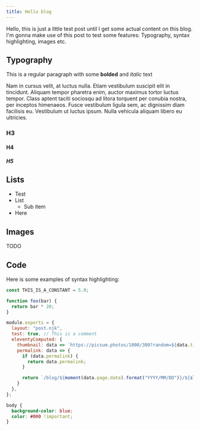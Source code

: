 ```yaml
---
title: Hello blog
---
```


Hello, this is just a little test post until I get some actual content on this
blog. I'm gonna make use of this post to test some features: Typography, syntax
highlighting, images etc.

## Typography

This is a regular paragraph with some **bolded** and _italic_ text

Nam in cursus velit, at luctus nulla. Etiam vestibulum suscipit elit in
tincidunt. 
Aliquam tempor pharetra enim, auctor maximus tortor luctus tempor. Class aptent
taciti sociosqu ad litora torquent per conubia nostra, per inceptos himenaeos. 
Fusce vestibulum ligula sem, ac dignissim diam facilisis eu. Vestibulum ut luctus ipsum. Nulla vehicula aliquam libero eu ultricies. 

### H3
#### H4
##### H5

## Lists

* Test
* List
  * Sub item
* Here

## Images

TODO

## Code

Here is some examples of syntax highlighting:

```js
const THIS_IS_A_CONSTANT = 5.0;

function foo(bar) {
  return bar * 20;
}

module.exports = {
  layout: "post.njk",
  test: true, // This is a comment
  eleventyComputed: {
    thumbnail: data => `https://picsum.photos/1000/300?random=${data.title.replace(" ", "-")}`,
    permalink: data => {
      if (data.permalink) {
        return data.permalink;
      }

      return `/blog/${moment(data.page.date).format("YYYY/MM/DD")}/${slugify(data.title, { lower: true })}/index.html`;
    }
  },
};
```

```css
body {
  background-color: blue;
  color: #000 !important;
}
```

